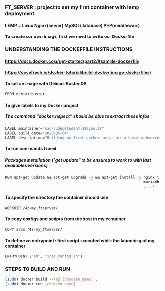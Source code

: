 ### FT_SERVER : project to set my first container with lemp deployment
#### LEMP = Linux Nginx(server) MySQL(database) PHP(middleware)
#### To create our own image, first we need to write our Dockerfile

### UNDERSTANDING THE DOCKERFILE INSTRUCTIONS
#### https://docs.docker.com/get-started/part2/#sample-dockerfile
#### https://codefresh.io/docker-tutorial/build-docker-image-dockerfiles/

#### To set an image with Debian-Buster OS
```bash
FROM debian:buster
```

#### To give labels to my Docker project
##### The command "docker inspect" should be able to extract these infos
```bash
LABEL maintainer="sad-aude@student.42lyon.fr"
LABEL build_date="2020-06-04"
LABEL description="Building my first docker image for a basic webserver using LEMP"
```

#### To run commands I need
##### Packages installation ("get update" to be ensured to work to with last availables versions)
```bash
RUN apt-get update && apt-get upgrade -y && apt-get install -y nginx \
                                                               mariadb-server \
                                                               ... \
```
                                            
#### To specify the directory the container should use
```bash
WORKDIR /42-my_ftserver/
```

#### To copy configs and scripts from the host in my container
```bash
COPY srcs /42-my_ftserver/
```

#### To define an entrypoint : first script executed while the launching of my container
```bash
ENTRYPOINT ["sh", "init_config.sh"]
```

### STEPS TO BUILD AND RUN
```bash
(sudo) docker build --tag [choosen_name] .
(sudo) docker run [choosen_name]
```
